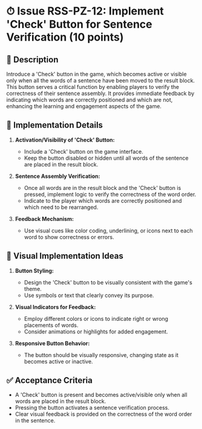 # ⏱ Issue RSS-PZ-12: Implement 'Check' Button for Sentence Verification (10 points)

## 📝 Description

Introduce a 'Check' button in the game, which becomes active or visible only when all the words of a sentence have been moved to the result block. This button serves a critical function by enabling players to verify the correctness of their sentence assembly. It provides immediate feedback by indicating which words are correctly positioned and which are not, enhancing the learning and engagement aspects of the game.

## 🔨 Implementation Details

1. **Activation/Visibility of 'Check' Button:**
   - Include a 'Check' button on the game interface.
   - Keep the button disabled or hidden until all words of the sentence are placed in the result block.

2. **Sentence Assembly Verification:**
   - Once all words are in the result block and the 'Check' button is pressed, implement logic to verify the correctness of the word order.
   - Indicate to the player which words are correctly positioned and which need to be rearranged.

3. **Feedback Mechanism:**
   - Use visual cues like color coding, underlining, or icons next to each word to show correctness or errors.

## 🎨 Visual Implementation Ideas

1. **Button Styling:**
   - Design the 'Check' button to be visually consistent with the game's theme.
   - Use symbols or text that clearly convey its purpose.

2. **Visual Indicators for Feedback:**
   - Employ different colors or icons to indicate right or wrong placements of words.
   - Consider animations or highlights for added engagement.

3. **Responsive Button Behavior:**
   - The button should be visually responsive, changing state as it becomes active or inactive.

## ✅ Acceptance Criteria

- A 'Check' button is present and becomes active/visible only when all words are placed in the result block.
- Pressing the button activates a sentence verification process.
- Clear visual feedback is provided on the correctness of the word order in the sentence.
